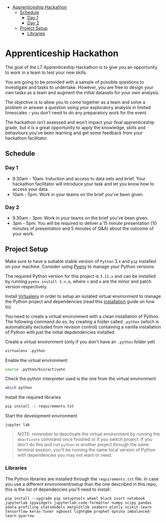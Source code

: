 - [Apprenticeship Hackathon](#apprenticeship-hackathon)
  * [Schedule](#schedule)
    + [Day 1](#day-1)
    + [Day 2](#day-2)
  * [Project Setup](#project-setup)
    + [Libraries](#libraries)

# Apprenticeship Hackathon

The goal of the L7 Apprenticeship Hackathon is to give you an opportunity to work in a team to test your new skills.

You are going to be provided with a sample of possible questions to investigate and tasks to undertake. However, you are free to design your own tasks as a team and augment the initial datasets for your own analysis.

The objective is to allow you to come together as a team and solve a problem or answer a question using your exploratory analysis in limited timescales - you don’t need to do any preparatory work for the event.

The hackathon isn’t assessed and won’t impact your final apprenticeship grade, but it is a great opportunity to apply the knowledge, skills and behaviours you’ve been learning and get some feedback from your hackathon facilitator.

## Schedule

### Day 1

- 9.30am - 10am: Induction and access to data sets and brief. Your hackathon facilitator will introduce your task and let you know how to access your data.
- 10am - 5pm: Work in your teams on the brief you’ve been given.

### Day 2

- 9.30am - 3pm: Work in your teams on the brief you’ve been given.
- 3pm - 5pm: You will be required to deliver a 15 minute presentation (10 minutes of presentation and 5 minutes of Q&A) about the outcome of your work.

## Project Setup

Make sure to have a suitable stable version of `Python` 3.x and `pip` installed on your machine. Consider using [Pyenv](https://github.com/pyenv/pyenv#installation) to manage your Python versions.

The required Python version for this project is `3.11.x` and can be installed by running `pyenv install 3.n.m`, where `n` and `m` are the minor and patch version respectively.

Install [Virtualenv](https://pypi.org/project/virtualenv/) in order to setup an isolated virtual environment to manage the Python project and dependencies (read this [installation](https://virtualenv.pypa.io/en/latest/installation.html) guide on how to).

You need to create a virtual environment with a clean installation of Python. The following command do so, by creating a folder called `.python` (which is automatically excluded from revision control) containing a vanilla installation of Python with just the initial depdendencies installed.

Create a virtual environment (only if you don't have an `.python` folder yet)

```sh
virtualenv .python
```

Enable the virtual environment

```sh
source .python/bin/activate
```

Check the python interpreter used is the one from the virtual environment

```sh
which python
```

Install the required libraries

```sh
pip install -r requirements.txt
```

Start the development environment

```
jupyter lab
```

> NOTE: remember to deactivate the virtual environment by running the `deactivate` command once finished or if you switch project. If you don't do this and run `python` in another project through the same terminal session, you'll be running the same local version of Python with dependencies you may not want or need.

### Libraries

The Python libraries are installed through the `requirements.txt` file. In case you use a different environment/setup than the one described in this repo, this is the list of dependencies you'll need to install:

```
pip install --upgrade pip setuptools wheel black isort notebook jupyterlab ipywidgets jupyterlab-code-formatter numpy scipy pandas ydata-profiling statsmodels matplotlib seaborn plotly scikit-learn tensorflow keras-tuner xgboost lightgbm prophet optuna imbalanced-learn pyarrow
```
